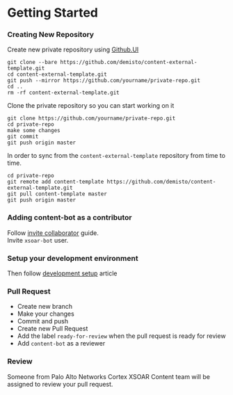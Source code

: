# Getting Started   
### Creating New Repository
Create new private repository using [Github.UI](https://github.com/new)
```
git clone --bare https://github.com/demisto/content-external-template.git
cd content-external-template.git
git push --mirror https://github.com/yourname/private-repo.git
cd ..
rm -rf content-external-template.git
```


Clone the private repository so you can start working on it

```
git clone https://github.com/yourname/private-repo.git
cd private-repo
make some changes
git commit
git push origin master
```

In order to sync from the `content-external-template` repository from time to time.
```
cd private-repo
git remote add content-template https://github.com/demisto/content-external-template.git
git pull content-template master
git push origin master
```

### Adding content-bot as a contributor
Follow [invite collaborator](https://help.github.jp/enterprise/2.11/user/articles/inviting-collaborators-to-a-personal-repository/) guide.  
Invite `xsoar-bot` user.

### Setup your development environment
Then follow [development setup](https://xsoar.pan.dev/docs/integrations/dev-setup) article

### Pull Request
- Create new branch
- Make your changes
- Commit and push
- Create new Pull Request
- Add the label `ready-for-review` when the pull request is ready for review
- Add `content-bot` as a reviewer

### Review
Someone from Palo Alto Networks Cortex XSOAR Content team will be assigned to review your pull request.

